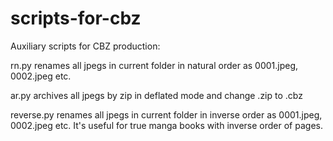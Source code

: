 # scripts-for-cbz
Auxiliary scripts for CBZ production:

rn.py renames all jpegs in current folder in natural order as 0001.jpeg, 0002.jpeg etc.

ar.py archives all jpegs by zip in deflated mode and change .zip to .cbz

reverse.py renames all jpegs in current folder in inverse order as 0001.jpeg, 0002.jpeg etc. It's useful for true manga books with inverse order of pages.
